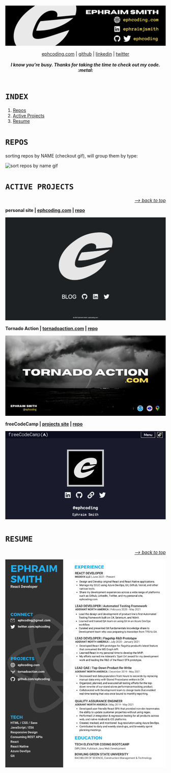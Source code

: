 ![ephcoding banner](./assets/gh-profile__ephcoding.png)

<div align='center'>
  <a href='https://www.ephcoding.com'>ephcoding.com</a> |
  <a href='https://github.com/ephcoding'>github</a> |
  <a href='https://linkedin.com/in/ephraimjsmith'>linkedin</a> |
  <a href='https://twitter.com/ephcoding'>twitter</a>
</div>

<br>

<div align='center'><em><strong>I know you're busy.  Thanks for taking the time to check out my code. :metal:</strong></em></div>

<br>

# **`INDEX`**

1. [Repos](#repos)
1. [Active Projects](#active-projects)
1. [Resume](#resume)

# **`REPOS`**

sorting repos by NAME (checkout gif), will group them by type:

![sort repos by name gif](./assets/github-repo-sort.gif)

# **`ACTIVE PROJECTS`**

<p align='right'><em><a href='#index'>--> back to top</a></em></p>

**personal site | [ephcoding.com](https://www.ephcoding.com) | [repo](https://github.com/ephcoding/site__ephcoding-dot-com)**

![ephcoding.com img](./assets/ss_ephcoding.png)

**Tornado Action | [tornadoaction.com](https://www.tornadoaction.com) | [repo](https://github.com/ephcoding/app__tornado-action)**

![Tornado Action img](./assets/tornado-action-social-preview.png)

**freeCodeCamp | [projects site](https://ephcoding.github.io/freecodecamp) | [repo](https://github.com/ephcoding/freecodecamp)**

![freeCodeCamp img](./assets/ss_freecodecamp.png)

# **`RESUME`**

<p align='right'><em><a href='#index'>--> back to top</a></em></p>

![Ephraim Smith's Resume](./assets/resume-no-number.png)
